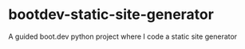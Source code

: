 # bootdev-static-site-generator
A guided boot.dev python project where I code a static site generator


